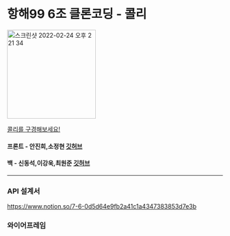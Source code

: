# 항해99 6조 클론코딩 - 콜리
<img width="207" alt="스크린샷 2022-02-24 오후 2 21 34" src="https://user-images.githubusercontent.com/89513776/155463152-66221846-ef4c-4565-8230-d05fd9d71ff2.png">

[콜리를 구경해보세요!](http://colley-hanghea.s3-website.ap-northeast-2.amazonaws.com/)

#### 프론트 - 안진희,소정현 [깃허브](https://github.com/aaanjini/hanghea_clone) 
#### 백 - 신동석,이강욱,최원준 [깃허브](https://github.com/Kanguk1/hanghae99_7w)

<hr/>

### API 설계서
https://www.notion.so/7-6-0d5d64e9fb2a41c1a4347383853d7e3b


### 와이어프레임 

